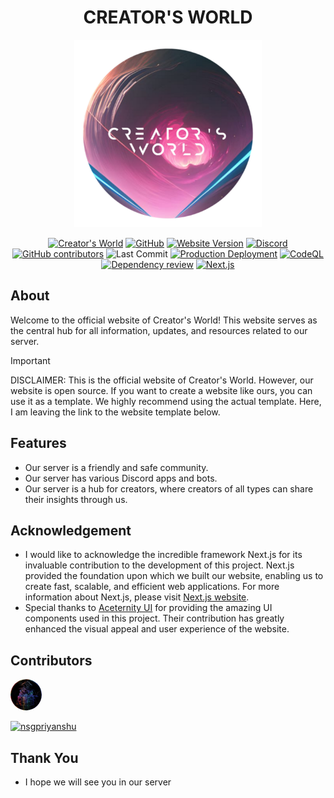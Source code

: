 <div align="center">

# CREATOR'S WORLD

<img src="src/app/favicon.ico" alt="My Colors Icon" width="300" height="300" />

[![Creator's World](https://img.shields.io/badge/Creator's_World-Visit-ef629f.svg)](https://nsgpriyanshu.github.io/creatorsworld)
[![GitHub](https://img.shields.io/badge/GitHub-creatorsworld-white.svg?logo=github)](https://github.com/nsgpriyanshu/creatorsworld)
[![Website Version](https://img.shields.io/badge/Website_Version-1.1.0-brightGreen.svg)](https://github.com/nsgpriyanshu/creatorsworld/releases/latest)
[![Discord](https://img.shields.io/discord/855781247480496130.svg?color=5865F2&logo=discord&logoColor=white)](https://discord.gg/7SAcEv7MDd)
[![GitHub contributors](https://img.shields.io/github/contributors/nsgpriyanshu/creatorsworld.svg?color=crimson)](https://github.com/nsgpriyanshu/creatorsworld/graphs/contributors)
![Last Commit](https://img.shields.io/github/last-commit/nsgpriyanshu/creatorsworld.svg)
[![Production Deployment](https://github.com/nsgpriyanshu/creatorsworld/actions/workflows/nextjs.yml/badge.svg)](https://github.com/nsgpriyanshu/creatorsworld/actions/workflows/nextjs.yml)
[![CodeQL](https://github.com/nsgpriyanshu/creatorsworld/actions/workflows/codeql.yml/badge.svg)](https://github.com/nsgpriyanshu/creatorsworld/actions/workflows/codeql.yml)
[![Dependency review](https://github.com/nsgpriyanshu/creatorsworld/actions/workflows/dependency-review.yml/badge.svg)](https://github.com/nsgpriyanshu/creatorsworld/actions/workflows/dependency-review.yml)
[![Next.js](https://img.shields.io/badge/Next.js-14.2.3-black.svg?logo=next.js)](https://nextjs.org/)

</div>

## About

Welcome to the official website of Creator's World! This website serves as the central hub for all information, updates, and resources related to our server.

> [!IMPORTANT]
> DISCLAIMER: This is the official website of Creator's World. However, our website is open source. If you want to create a website like ours, you can use it as a template. We highly recommend using the actual template. Here, I am leaving the link to the website template below.

## Features

- Our server is a friendly and safe community.
- Our server has various Discord apps and bots.
- Our server is a hub for creators, where creators of all types can share their insights through us.

## Acknowledgement

- I would like to acknowledge the incredible framework Next.js for its invaluable contribution to the development of this project. Next.js provided the foundation upon which we built our website, enabling us to create fast, scalable, and efficient web applications. For more information about Next.js, please visit [Next.js website](https://nextjs.org/).
- Special thanks to [Aceternity UI](https://ui.aceternity.com/) for providing the amazing UI components used in this project. Their contribution has greatly enhanced the visual appeal and user experience of the website.

## Contributors

<img src="https://raw.githubusercontent.com/nsgpriyanshu/creatorsworld/main/public/images/colourfull-pfp.jpg" alt="nsgpriyanshu" width="50" height="50" style="border-radius: 50%;" />

[![nsgpriyanshu](https://img.shields.io/badge/Developer-nsgpriyanshu-author.svg?color=f10a0a)](https://nsgpriyanshu.github.io)

## Thank You

- I hope we will see you in our server
